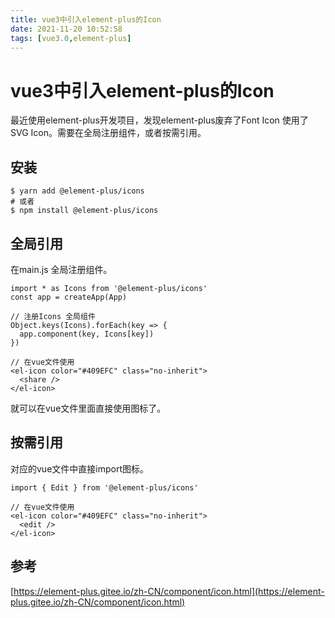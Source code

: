 ```yaml
---
title: vue3中引入element-plus的Icon
date: 2021-11-20 10:52:58
tags: [vue3.0,element-plus]
---
```

# vue3中引入element-plus的Icon
最近使用element-plus开发项目，发现element-plus废弃了Font Icon 使用了 SVG Icon。需要在全局注册组件，或者按需引用。
<!--more-->

## 安装
```
$ yarn add @element-plus/icons
# 或者
$ npm install @element-plus/icons
```

## 全局引用
在main.js 全局注册组件。
```
import * as Icons from '@element-plus/icons'
const app = createApp(App)

// 注册Icons 全局组件
Object.keys(Icons).forEach(key => {
  app.component(key, Icons[key])
})

// 在vue文件使用
<el-icon color="#409EFC" class="no-inherit">
  <share />
</el-icon>
```
就可以在vue文件里面直接使用图标了。

## 按需引用
对应的vue文件中直接import图标。
```
import { Edit } from '@element-plus/icons'

// 在vue文件使用
<el-icon color="#409EFC" class="no-inherit">
  <edit />
</el-icon>
```

## 参考
[https://element-plus.gitee.io/zh-CN/component/icon.html](https://element-plus.gitee.io/zh-CN/component/icon.html)